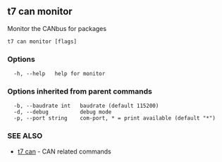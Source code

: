 ## t7 can monitor

Monitor the CANbus for packages

```
t7 can monitor [flags]
```

### Options

```
  -h, --help   help for monitor
```

### Options inherited from parent commands

```
  -b, --baudrate int   baudrate (default 115200)
  -d, --debug          debug mode
  -p, --port string    com-port, * = print available (default "*")
```

### SEE ALSO

* [t7 can](t7_can.md)	 - CAN related commands


